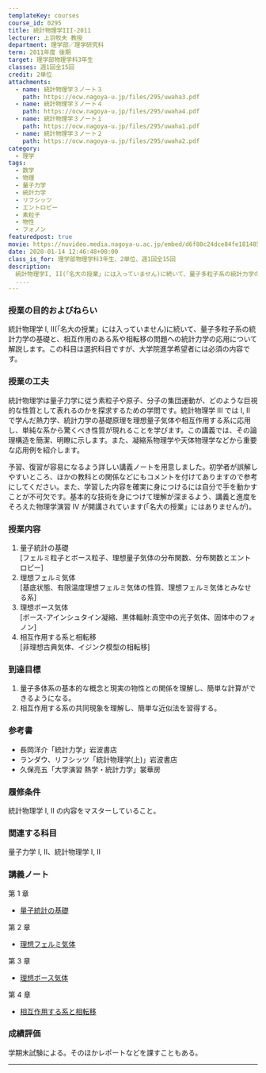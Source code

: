 ```yaml
---
templateKey: courses
course_id: 0295
title: 統計物理学III-2011
lecturer: 上羽牧夫 教授
department: 理学部／理学研究科
term: 2011年度 後期
target: 理学部物理学科3年生
classes: 週1回全15回
credit: 2単位
attachments:
  - name: 統計物理学３ノート３
    path: https://ocw.nagoya-u.jp/files/295/uwaha3.pdf
  - name: 統計物理学３ノート４
    path: https://ocw.nagoya-u.jp/files/295/uwaha4.pdf
  - name: 統計物理学３ノート１
    path: https://ocw.nagoya-u.jp/files/295/uwaha1.pdf
  - name: 統計物理学３ノート２
    path: https://ocw.nagoya-u.jp/files/295/uwaha2.pdf
category:
  - 理学
tags:
  - 数学
  - 物理
  - 量子力学
  - 統計力学
  - リフシッツ
  - エントロピー
  - 素粒子
  - 物性
  - フォノン
featuredpost: true
movie: https://nuvideo.media.nagoya-u.ac.jp/embed/d6f80c24dce84fe181485b79f357067e0610a0a2
date: 2020-01-14 12:46:48+00:00
class_is_for: 理学部物理学科3年生、2単位、週1回全15回
description:
  統計物理学I, II(「名大の授業」には入っていません)に続いて、量子多粒子系の統計力学の基礎と、相互作用のある系や相転移の問題への統計力学の応用について解説します。この科目は選択科目ですが、大学院進学希望者には必須の内容です。
  ....
---
```


### 授業の目的およびねらい

統計物理学 I, II(「名大の授業」には入っていません)に続いて、量子多粒子系の統計力学の基礎と、相互作用のある系や相転移の問題への統計力学の応用について解説します。この科目は選択科目ですが、大学院進学希望者には必須の内容です。

### 授業の工夫

統計物理学は量子力学に従う素粒子や原子、分子の集団運動が、どのような巨視的な性質として表れるのかを探求するための学問です。統計物理学 III では I, II で学んだ熱力学、統計力学の基礎原理を理想量子気体や相互作用する系に応用し、単純な系から驚くべき性質が現れることを学びます。この講義では、その論理構造を簡潔、明瞭に示します。また、凝縮系物理学や天体物理学などから重要な応用例を紹介します。

予習、復習が容易になるよう詳しい講義ノートを用意しました。初学者が誤解しやすいところ、ほかの教科との関係などにもコメントを付けてありますので参考にしてください。また、学習した内容を確実に身につけるには自分で手を動かすことが不可欠です。基本的な技術を身につけて理解が深まるよう、講義と進度をそろえた物理学演習 IV が開講されています(「名大の授業」にはありませんが)。

### 授業内容

1. 量子統計の基礎  
   [フェルミ粒子とボース粒子、理想量子気体の分布関数、分布関数とエントロピー]
2. 理想フェルミ気体  
   [基底状態、有限温度理想フェルミ気体の性質、理想フェルミ気体とみなせる系]
3. 理想ボース気体  
   [ボース-アインシュタイン凝縮、黒体輻射:真空中の光子気体、固体中のフォノン]
4. 相互作用する系と相転移  
   [非理想古典気体、イジンク模型の相転移]

### 到達目標

1. 量子多体系の基本的な概念と現実の物性との関係を理解し、簡単な計算ができるようになる。
2. 相互作用する系の共同現象を理解し、簡単な近似法を習得する。

### 参考書

- 長岡洋介「統計力学」岩波書店
- ランダウ、リフシッツ「統計物理学(上)」岩波書店
- 久保亮五「大学演習 熱学・統計力学」裳華房

### 履修条件

統計物理学 I, II の内容をマスターしていること。

### 関連する科目

量子力学 I, II、統計物理学 I, II

### 講義ノート

第 1 章

- [量子統計の基礎](https://ocw.nagoya-u.jp/files/295/uwaha1.pdf)

第 2 章

- [理想フェルミ気体](https://ocw.nagoya-u.jp/files/295/uwaha2.pdf)

第 3 章

- [理想ボース気体](https://ocw.nagoya-u.jp/files/295/uwaha3.pdf)

第 4 章

- [相互作用する系と相転移](https://ocw.nagoya-u.jp/files/295/uwaha4.pdf)

### 成績評価

学期末試験による。そのほかレポートなどを課すこともある。

---
